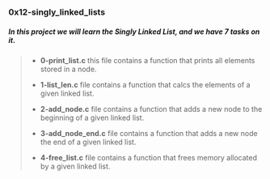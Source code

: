 ### 0x12-singly_linked_lists

##### In this project we will learn the ___Singly Linked List___, and we have 7 tasks on it.

> - **0-print_list.c** this file contains a function that prints all elements stored in a node.
>
> - **1-list_len.c** file contains a function that calcs the elements of a given linked list.
>
> - **2-add_node.c** file contains a function that adds a new node to the beginning of a given linked list.
>
> - **3-add_node_end.c** file contains a function that adds a new node the end of a given linked list.
>
> - **4-free_list.c** file contains a function that frees memory allocated by a given linked list.
